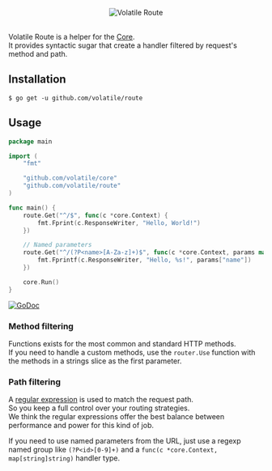 <p align="center"><img src="http://volatile.whitedevops.com/images/repositories/route/logo.png" alt="Volatile Route" title="Volatile Route"><br><br></p>

Volatile Route is a helper for the [Core](https://github.com/volatile/core).  
It provides syntactic sugar that create a handler filtered by request's method and path.

## Installation

```Shell
$ go get -u github.com/volatile/route
```

## Usage

```Go
package main

import (
	"fmt"

	"github.com/volatile/core"
	"github.com/volatile/route"
)

func main() {
	route.Get("^/$", func(c *core.Context) {
		fmt.Fprint(c.ResponseWriter, "Hello, World!")
	})

	// Named parameters
	route.Get("^/(?P<name>[A-Za-z]+)$", func(c *core.Context, params map[string]string) {
		fmt.Fprintf(c.ResponseWriter, "Hello, %s!", params["name"])
	})

	core.Run()
}
```

[![GoDoc](https://godoc.org/github.com/volatile/route?status.svg)](https://godoc.org/github.com/volatile/route)

### Method filtering

Functions exists for the most common and standard HTTP methods.  
If you need to handle a custom methods, use the `router.Use` function with the methods in a strings slice as the first parameter.

### Path filtering

A [regular expression](https://golang.org/pkg/regexp/syntax/) is used to match the request path.  
So you keep a full control over your routing strategies.  
We think the regular expressions offer the best balance between performance and power for this kind of job.

If you need to use named parameters from the URL, just use a regexp named group like `(?P<id>[0-9]+)` and a `func(c *core.Context, map[string]string)` handler type.
